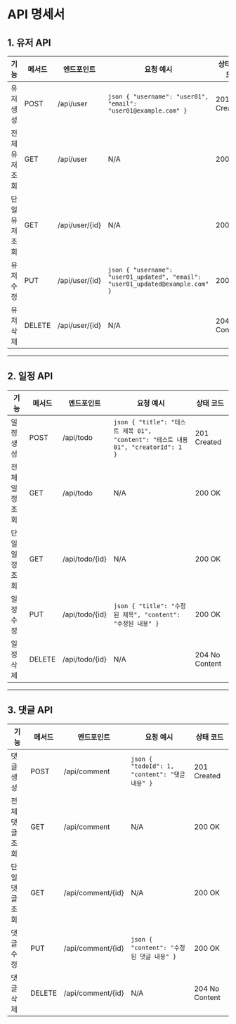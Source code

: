 # API 명세서

## 1. 유저 API

| 기능           | 메서드 | 엔드포인트               | 요청 예시                            | 상태 코드       |
|----------------|--------|------------------------|---------------------------------------|------------------|
| 유저 생성      | POST   | /api/user              | ```json { "username": "user01", "email": "user01@example.com" } ``` | 201 Created       |
| 전체 유저 조회 | GET    | /api/user              | N/A                                   | 200 OK           |
| 단일 유저 조회 | GET    | /api/user/{id}         | N/A                                   | 200 OK           |
| 유저 수정      | PUT    | /api/user/{id}         | ```json { "username": "user01_updated", "email": "user01_updated@example.com" } ``` | 200 OK           |
| 유저 삭제      | DELETE | /api/user/{id}         | N/A                                   | 204 No Content    |

---

## 2. 일정 API

| 기능           | 메서드 | 엔드포인트               | 요청 예시                            | 상태 코드       |
|----------------|--------|------------------------|---------------------------------------|------------------|
| 일정 생성      | POST   | /api/todo              | ```json { "title": "테스트 제목 01", "content": "테스트 내용 01", "creatorId": 1 } ``` | 201 Created       |
| 전체 일정 조회 | GET    | /api/todo              | N/A                                   | 200 OK           |
| 단일 일정 조회 | GET    | /api/todo/{id}         | N/A                                   | 200 OK           |
| 일정 수정      | PUT    | /api/todo/{id}         | ```json { "title": "수정된 제목", "content": "수정된 내용" } ``` | 200 OK           |
| 일정 삭제      | DELETE | /api/todo/{id}         | N/A                                   | 204 No Content    |

---

## 3. 댓글 API

| 기능           | 메서드 | 엔드포인트               | 요청 예시                            | 상태 코드       |
|----------------|--------|------------------------|---------------------------------------|------------------|
| 댓글 생성      | POST   | /api/comment           | ```json { "todoId": 1, "content": "댓글 내용" } ``` | 201 Created       |
| 전체 댓글 조회 | GET    | /api/comment           | N/A                                   | 200 OK           |
| 단일 댓글 조회 | GET    | /api/comment/{id}      | N/A                                   | 200 OK           |
| 댓글 수정      | PUT    | /api/comment/{id}      | ```json { "content": "수정된 댓글 내용" } ``` | 200 OK           |
| 댓글 삭제      | DELETE | /api/comment/{id}      | N/A                                   | 204 No Content    |

